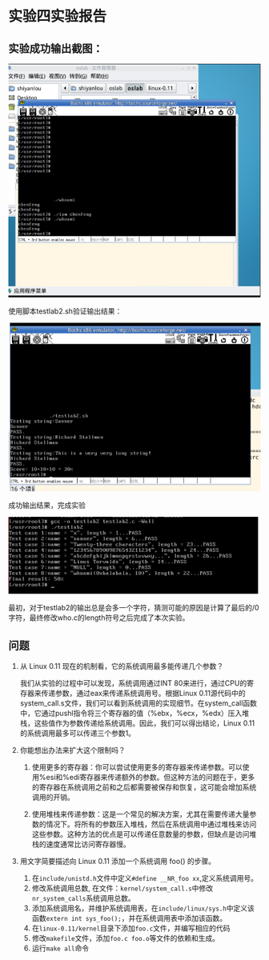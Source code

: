 # 实验四实验报告

## 实验成功输出截图：

![](images/2023-06-07-13-58-48.png)

使用脚本testlab2.sh验证输出结果：

![](images/2023-06-07-14-06-53.png)

成功输出结果，完成实验

![](images/2023-06-07-14-29-46.png)

最初，对于testlab2的输出总是会多一个字符，猜测可能的原因是计算了最后的/0字符，最终修改who.c的length符号之后完成了本次实验。

## 问题
1. 从 Linux 0.11 现在的机制看，它的系统调用最多能传递几个参数？
   
   我们从实验的过程中可以发现，系统调用通过INT 80来进行，通过CPU的寄存器来传递参数，通过eax来传递系统调用号。根据Linux 0.11源代码中的system_call.s文件，我们可以看到系统调用的实现细节。在system_call函数中，它通过pushl指令将三个寄存器的值（%ebx，%ecx，%edx）压入堆栈，这些值作为参数传递给系统调用。因此，我们可以得出结论，Linux 0.11的系统调用最多可以传递三个参数​1。
2. 你能想出办法来扩大这个限制吗？

    1. 使用更多的寄存器：你可以尝试使用更多的寄存器来传递参数。可以使用%esi和%edi寄存器来传递额外的参数。但这种方法的问题在于，更多的寄存器在系统调用之前和之后都需要被保存和恢复，这可能会增加系统调用的开销。

    2. 使用堆栈来传递参数：这是一个常见的解决方案，尤其在需要传递大量参数的情况下。将所有的参数压入堆栈，然后在系统调用中通过堆栈来访问这些参数。这种方法的优点是可以传递任意数量的参数，但缺点是访问堆栈的速度通常比访问寄存器慢。

3. 用文字简要描述向 Linux 0.11 添加一个系统调用 foo() 的步骤。
   1. 在`include/unistd.h`文件中定义`#define __NR_foo xx`,定义系统调用号。
   2. 修改系统调用总数, 在文件：`kernel/system_call.s`中修改`nr_system_calls`系统调用总数。
   3. 添加系统调用名，并维护系统调用表，在`include/linux/sys.h`中定义该函数`extern int sys_foo();`，并在系统调用表中添加该函数。
   4. 在`linux-0.11/kernel`目录下添加`foo.c`文件，并编写相应的代码
   5. 修改`makefile`文件，添加`foo.c foo.o`等文件的依赖和生成。
   6. 运行`make all`命令